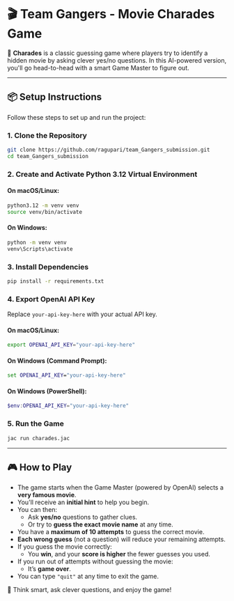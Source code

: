 # 🎬 Team Gangers - Movie Charades Game
🎉 **Charades** is a classic guessing game where players try to identify a hidden movie by asking clever yes/no questions. In this AI-powered version, you'll go head-to-head with a smart Game Master to figure out.

---

## 📦 Setup Instructions

Follow these steps to set up and run the project:

### 1. Clone the Repository

```bash
git clone https://github.com/ragupari/team_Gangers_submission.git
cd team_Gangers_submission
```

### 2. Create and Activate Python 3.12 Virtual Environment

#### On macOS/Linux:
```bash
python3.12 -m venv venv
source venv/bin/activate
```

#### On Windows:
```cmd
python -m venv venv
venv\Scripts\activate
```

### 3. Install Dependencies

```bash
pip install -r requirements.txt
```

### 4. Export OpenAI API Key

Replace `your-api-key-here` with your actual API key.

#### On macOS/Linux:
```bash
export OPENAI_API_KEY="your-api-key-here"
```

#### On Windows (Command Prompt):
```cmd
set OPENAI_API_KEY="your-api-key-here"
```

#### On Windows (PowerShell):
```powershell
$env:OPENAI_API_KEY="your-api-key-here"
```

### 5. Run the Game

```bash
jac run charades.jac
```

---

## 🎮 How to Play

- The game starts when the Game Master (powered by OpenAI) selects a **very famous movie**.
- You'll receive an **initial hint** to help you begin.
- You can then:
  - Ask **yes/no** questions to gather clues.
  - Or try to **guess the exact movie name** at any time.
- You have a **maximum of 10 attempts** to guess the correct movie.
- **Each wrong guess** (not a question) will reduce your remaining attempts.
- If you guess the movie correctly:
  - You **win**, and your **score is higher** the fewer guesses you used.
- If you run out of attempts without guessing the movie:
  - It’s **game over**.
- You can type `"quit"` at any time to exit the game.

🧠 Think smart, ask clever questions, and enjoy the game!
